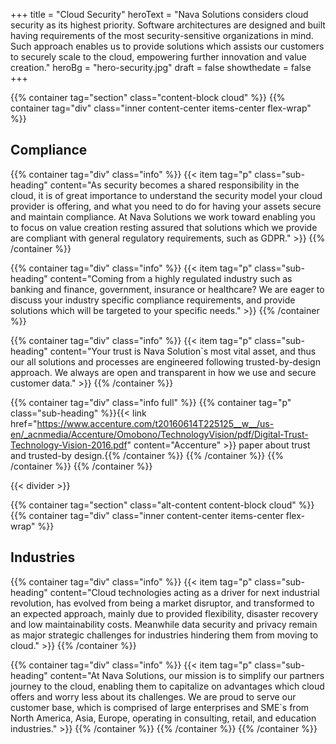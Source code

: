 +++
title = "Cloud Security"
heroText = "Nava Solutions considers cloud security as its highest priority. Software architectures are designed and built having requirements of the most security-sensitive organizations in mind. Such approach enables us to provide solutions which assists our customers to securely scale to the cloud, empowering further innovation and value creation."
heroBg = "hero-security.jpg"
draft = false
showthedate = false
+++

{{% container tag="section" class="content-block cloud" %}}
{{% container tag="div" class="inner content-center items-center flex-wrap" %}}
## Compliance

{{% container tag="div" class="info" %}}
{{< item tag="p" class="sub-heading" content="As security becomes a shared responsibility in the cloud, it is of great importance to understand the security model your cloud provider is offering, and what you need to do for having your assets secure and maintain compliance. At Nava Solutions we work toward enabling you to focus on value creation resting assured that solutions which we provide are compliant with general regulatory requirements, such as GDPR." >}}
{{% /container %}}

{{% container tag="div" class="info" %}}
{{< item tag="p" class="sub-heading" content="Coming from a highly regulated industry such as banking and finance, government, insurance or healthcare? We are eager to discuss your industry specific compliance requirements, and provide solutions which will be targeted to your specific needs." >}}
{{% /container %}}

{{% container tag="div" class="info" %}}
{{< item tag="p" class="sub-heading" content="Your trust is Nava Solution`s most vital asset, and thus our all solutions and processes are engineered following trusted-by-design approach. We always are open and transparent in how we use and secure customer data." >}}
{{% /container %}}

{{% container tag="div" class="info full" %}}
{{% container tag="p" class="sub-heading" %}}{{< link href="https://www.accenture.com/t20160614T225125__w__/us-en/_acnmedia/Accenture/Omobono/TechnologyVision/pdf/Digital-Trust-Technology-Vision-2016.pdf" content="Accenture" >}} paper about trust and trusted-by design.{{% /container %}}
{{% /container %}}
{{% /container %}}
{{% /container %}}

{{< divider >}}

{{% container tag="section" class="alt-content content-block cloud" %}}
{{% container tag="div" class="inner content-center items-center flex-wrap" %}}
## Industries

{{% container tag="div" class="info" %}}
{{< item tag="p" class="sub-heading" content="Cloud technologies acting as a driver for next industrial revolution, has evolved from being a market disruptor, and transformed to an expected approach, mainly due to provided flexibility, disaster recovery and low maintainability costs. Meanwhile data security and privacy remain as major strategic challenges for industries hindering them from moving to cloud." >}}
{{% /container %}}

{{% container tag="div" class="info" %}}
{{< item tag="p" class="sub-heading" content="At Nava Solutions, our mission is to simplify our partners journey to the cloud, enabling them to capitalize on advantages which cloud offers and worry less about its challenges. We are proud to serve our customer base, which is comprised of large enterprises and SME`s from North America, Asia, Europe, operating in consulting, retail, and education industries." >}}
{{% /container %}}
{{% /container %}}
{{% /container %}}